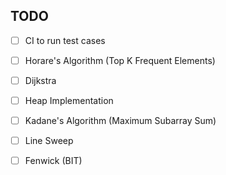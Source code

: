 ## TODO
- [ ] CI to run test cases
- [ ] Horare's Algorithm (Top K Frequent Elements)
- [ ] Dijkstra
- [ ] Heap Implementation
- [ ] Kadane's Algorithm (Maximum Subarray Sum)
- [ ] Line Sweep
- [ ] Fenwick (BIT)

